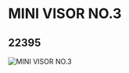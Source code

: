 # MINI VISOR NO.3
## 22395
![MINI VISOR NO.3](https://lc-www-live-s.legocdn.com/media/bricks/5/2/6128615.jpg)